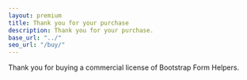 ```yaml
---
layout: premium
title: Thank you for your purchase
description: Thank you for your purchase.
base_url: "../"
seo_url: "/buy/"
---
```


Thank you for buying a commercial license of Bootstrap Form Helpers.